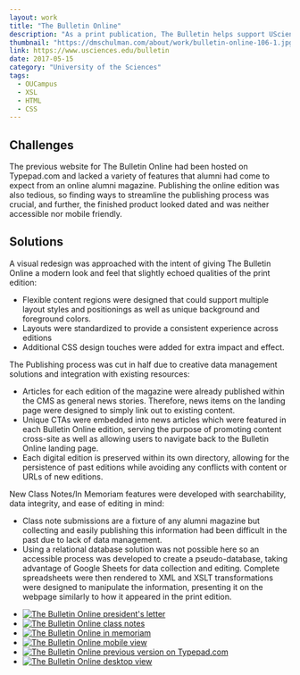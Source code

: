 ```yaml
---
layout: work
title: "The Bulletin Online"
description: "As a print publication, The Bulletin helps support UScience's mission of engaging alumni audiences, industry partners, and university constituencies through sharing stories, research breakthroughs, profiling distinguished students, and providing updates on the latest campus news. Furthering this goal, I approached a complete reimagining of the digital edition of The Bulletin Online in 2017, bringing the site out of an external blogging platform and into our new website's CMS."
thumbnail: "https://dmschulman.com/about/work/bulletin-online-106-1.jpg"
link: https://www.usciences.edu/bulletin
date: 2017-05-15
category: "University of the Sciences" 
tags: 
  - OUCampus
  - XSL
  - HTML
  - CSS
---
```


## Challenges

The previous website for The Bulletin Online had been hosted on Typepad.com and lacked a variety of features that alumni had come to expect from an online alumni magazine. Publishing the online edition was also tedious, so finding ways to streamline the publishing process was crucial, and further, the finished product looked dated and was neither accessible nor mobile friendly.

## Solutions

A visual redesign was approached with the intent of giving The Bulletin Online a modern look and feel that slightly echoed qualities of the print edition:
* Flexible content regions were designed that could support multiple layout styles and positionings as well as unique background and foreground colors.
* Layouts were standardized to provide a consistent experience across editions
* Additional CSS design touches were added for extra impact and effect.

The Publishing process was cut in half due to creative data management solutions and integration with existing resources:
* Articles for each edition of the magazine were already published within the CMS as general news stories. Therefore, news items on the landing page were designed to simply link out to existing content.
* Unique CTAs were embedded into news articles which were featured in each Bulletin Online edition, serving the purpose of promoting content cross-site as well as allowing users to navigate back to the Bulletin Online landing page.
* Each digital edition is preserved within its own directory, allowing for the persistence of past editions while avoiding any conflicts with content or URLs of new editions.

New Class Notes/In Memoriam features were developed with searchability, data integrity, and ease of editing in mind:
* Class note submissions are a fixture of any alumni magazine but collecting and easily publishing this information had been difficult in the past due to lack of data management.
* Using a relational database solution was not possible here so an accessible process was developed to create a pseudo-database, taking advantage of Google Sheets for data collection and editing. Complete spreadsheets were then rendered to XML and XSLT transformations were designed to manipulate the information, presenting it on the webpage similarly to how it appeared in the print edition.

<ul class="pictures">
  <li>
    <a href="https://dmschulman.com/about/work/bulletin-online-106-1-letter.jpg" title="The Bulletin Online president's letter" target="_blank">
      <img src="https://dmschulman.com/about/work/bulletin-online-106-1-letter.jpg" alt="The Bulletin Online president's letter">
    </a>
  </li>
  <li>
    <a href="https://dmschulman.com/about/work/bulletin-online-105-2-class-notes.jpg" title="The Bulletin Online class notes" target="_blank">
      <img src="https://dmschulman.com/about/work/bulletin-online-105-2-class-notes.jpg" alt="The Bulletin Online class notes">
    </a>
  </li>
  <li>
    <a href="https://dmschulman.com/about/work/bulletin-online-105-2-memoriam.jpg" title="The Bulletin Online in memoriam" target="_blank">
      <img src="https://dmschulman.com/about/work/bulletin-online-105-2-memoriam.jpg" alt="The Bulletin Online in memoriam">
    </a>
  </li>
  <li>
    <a href="https://dmschulman.com/about/work/bulletin-online-104-3-mobile.jpg" title="The Bulletin Online mobile view" target="_blank">
      <img src="https://dmschulman.com/about/work/bulletin-online-104-3-mobile.jpg" alt="The Bulletin Online mobile view">
    </a>
  </li>
  <li>
    <a href="https://dmschulman.com/about/work/bulletin-online-before.jpg" title="The Bulletin Online previous version on Typepad.com" target="_blank">
      <img src="https://dmschulman.com/about/work/bulletin-online-before.jpg" alt="The Bulletin Online previous version on Typepad.com">
    </a>
  </li>
  <li>
    <a href="https://dmschulman.com/about/work/bulletin-online-105-2-full.jpg" title="The Bulletin Online desktop view" target="_blank">
      <img src="https://dmschulman.com/about/work/bulletin-online-105-2-full.jpg" alt="The Bulletin Online desktop view">
    </a>
  </li>
</ul>
